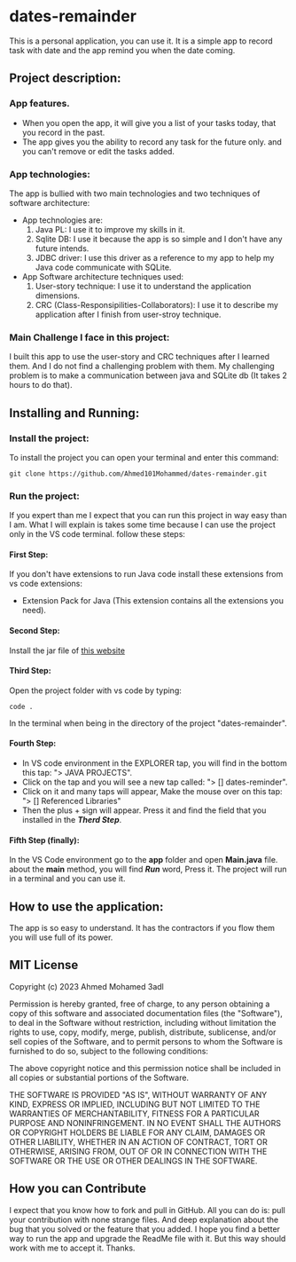 # dates-remainder
This is a personal application, you can use it. It is a simple app to record task with date and the app remind you when the date coming.

## Project description:
### App features.
- When you open the app, it will give you a list of your tasks today, that you record in the past.
- The app gives you the ability to record any task for the future only. and you can't remove or edit the tasks added.
### App technologies:
The app is bullied with two main technologies and two techniques of software architecture:
- App technologies are:
    1. Java PL: I use it to improve my skills in it.
    2. Sqlite DB: I use it because the app is so simple and I don't have any future intends.
    3. JDBC driver: I use this driver as a reference to my app to help my Java code communicate with SQLite.
- App Software architecture techniques used:
    1. User-story technique: I use it to understand the application dimensions.
    2. CRC (Class-Responsipilities-Collaborators): I use it to describe my application after I finish from user-stroy technique.
### Main Challenge I face in this project:
I built this app to use the user-story and CRC techniques after I learned them. And I do not find a challenging problem with them.
My challenging problem is to make a communication between java and SQLite db (It takes 2 hours to do that).

## Installing and Running:
### Install the project:
To install the project you can open your terminal and enter this command:
```
git clone https://github.com/Ahmed101Mohammed/dates-remainder.git
```
### Run the project:
If you expert than me I expect that you can run this project in way easy than I am. What I will explain is takes some time because I can use the project only in the VS code terminal.
follow these steps:
#### First Step:
If you don't have extensions to run Java code install these extensions from vs code extensions:
- Extension Pack for Java (This extension contains all the extensions you need).
#### Second Step:
Install the jar file of [this website](https://mvnrepository.com/artifact/org.xerial/sqlite-jdbc/3.42.0.1)
#### Third Step:
Open the project folder with vs code by typing:
```
code .
```
In the terminal when being in the directory of the project "dates-remainder".
#### Fourth Step:
- In VS code environment in the EXPLORER tap, you will find in the bottom this tap: "> JAVA PROJECTS".
- Click on the tap and you will see a new tap called: "> [] dates-reminder".
- Click on it and many taps will appear, Make the mouse over on this tap: "> [] Referenced Libraries"
- Then the plus + sign will appear. Press it and find the field that you installed in the ***Therd Step***.

#### Fifth Step (finally):
In the VS Code environment go to the **app** folder and open **Main.java** file.
about the **main** method, you will find ***Run*** word, Press it.
The project will run in a terminal and you can use it.

## How to use the application:
The app is so easy to understand. It has the contractors if you flow them you will use full of its power.

## MIT License

Copyright (c) 2023 Ahmed Mohamed 3adl

Permission is hereby granted, free of charge, to any person obtaining a copy
of this software and associated documentation files (the "Software"), to deal
in the Software without restriction, including without limitation the rights
to use, copy, modify, merge, publish, distribute, sublicense, and/or sell
copies of the Software, and to permit persons to whom the Software is
furnished to do so, subject to the following conditions:

The above copyright notice and this permission notice shall be included in all
copies or substantial portions of the Software.

THE SOFTWARE IS PROVIDED "AS IS", WITHOUT WARRANTY OF ANY KIND, EXPRESS OR
IMPLIED, INCLUDING BUT NOT LIMITED TO THE WARRANTIES OF MERCHANTABILITY,
FITNESS FOR A PARTICULAR PURPOSE AND NONINFRINGEMENT. IN NO EVENT SHALL THE
AUTHORS OR COPYRIGHT HOLDERS BE LIABLE FOR ANY CLAIM, DAMAGES OR OTHER
LIABILITY, WHETHER IN AN ACTION OF CONTRACT, TORT OR OTHERWISE, ARISING FROM,
OUT OF OR IN CONNECTION WITH THE SOFTWARE OR THE USE OR OTHER DEALINGS IN THE
SOFTWARE.

## How you can Contribute
I expect that you know how to fork and pull in GitHub.
All you can do is: pull your contribution with none strange files. And deep explanation about the bug that you solved or the feature that you added.
I hope you find a better way to run the app and upgrade the ReadMe file with it. But this way should work with me to accept it.
Thanks. 